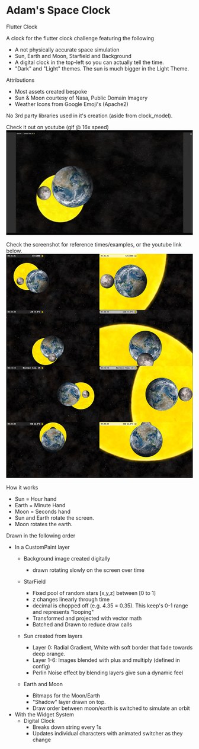 # Adam's Space Clock
Flutter Clock

A clock for the flutter clock challenge featuring the following

- A not physically accurate space simulation
- Sun, Earth and Moon, Starfield and Background
- A digital clock in the top-left so you can actually tell the time.
- "Dark" and "Light" themes. The sun is much bigger in the Light Theme.

Attributions
- Most assets created bespoke
- Sun & Moon courtesy of Nasa, Public Domain Imagery
- Weather Icons from Google Emoji's (Apache2)

No 3rd party libraries used in it's creation (aside from clock_model).

Check it out on youtube (gif @ 16x speed)
[![Clock in action](https://raw.githubusercontent.com/ahammer/adams_clock/master/clock/screenshots/gif_preview.gif)](http://www.youtube.com/watch?v=pEJCsp5tsR4 "Clock in action")

Check the screenshot for reference times/examples, or the youtube link below. 
![alt text](https://raw.githubusercontent.com/ahammer/adams_clock/master/clock/screenshots/contact_sheet.jpg)


How it works

- Sun = Hour hand
- Earth = Minute Hand
- Moon = Seconds hand
- Sun and Earth rotate the screen. 
- Moon rotates the earth.


Drawn in the following order

- In a CustomPaint layer
  - Background image created digitally
    - drawn rotating slowly on the screen over time
  - StarField
    - Fixed pool of random stars [x,y,z] between [0 to 1]
    - z changes linearly through time
    - decimal is chopped off (e.g. 4.35 = 0.35). This keep's 0-1 range and represents "looping"
    - Transformed and projected with vector math
    - Batched and Drawn to reduce draw calls
 
  - Sun created from layers
    - Layer 0: Radial Gradient, White with soft border that fade towards deep orange.
    - Layer 1-6: Images blended with plus and multiply (defined in config)
    - Perlin Noise effect by blending layers give sun a dynamic feel
  - Earth and Moon
    - Bitmaps for the Moon/Earth
    - "Shadow" layer drawn on top.
    - Draw order between moon/earth is switched to simulate an orbit
- With the Widget System
  - Digital Clock    
    - Breaks down string every 1s
    - Updates individual characters with animated switcher as they change
  
